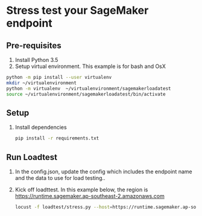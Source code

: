 # Stress test your SageMaker endpoint

## Pre-requisites

1. Install Python 3.5
2. Setup virtual environment. This example is for bash and OsX
```bash
python -m pip install --user virtualenv
mkdir ~/virtualenvironment
python -m virtualenv  ~/virtualenvironment/sagemakerloadatest
source ~/virtualenvironment/sagemakerloadatest/bin/activate
```

## Setup
1. Install dependencies
    ```bash
    pip install -r requirements.txt
    ```

## Run Loadtest
1. In the config.json, update the config which includes the endpoint name and the data to use for load testing..

1. Kick off loadttest. In this example below, the region is https://runtime.sagemaker.ap-southeast-2.amazonaws.com
    
    ```bash
    locust -f loadtest/stress.py --host=https://runtime.sagemaker.ap-southeast-2.amazonaws.com
    
    ```

